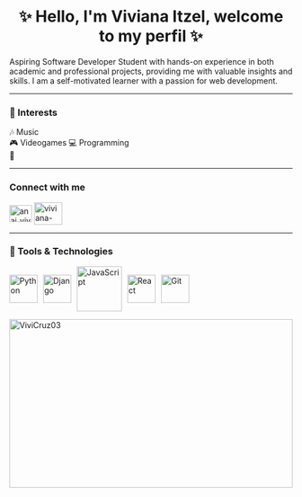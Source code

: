 <h1 align="center">✨ Hello, I'm Viviana Itzel, welcome to my perfil ✨</h1>

Aspiring Software Developer Student with hands-on experience in both academic and professional projects, providing me with valuable insights and skills. I am a self-motivated learner with a passion for web development.

---

### 🌷 Interests  
🎶 Music  
🎮 Videogames 
💻 Programming  
🚶   

---

###  Connect with me  
<a href="https://instagram.com/anai_vivv" target="blank"><img align="center" src="https://raw.githubusercontent.com/rahuldkjain/github-profile-readme-generator/master/src/images/icons/Social/instagram.svg" alt="anai_vivv" height="30" width="40" /></a>
<a href="https://www.linkedin.com/in/viviana-itzel-cruz-de-jesus-32934b253/" target="blank"><img align="center" src="https://www.logo.wine/a/logo/LinkedIn/LinkedIn-Icon-Logo.wine.svg" alt="viviana-itzel-cruz-de-jesus-32934b253" height="40" width="50" /></a>


---

### 🌸 Tools & Technologies
<div style="display: flex; align-items: center; gap: 10px;">
<img src="https://encrypted-tbn0.gstatic.com/images?q=tbn:ANd9GcSv8e8DY2HEtxzguVyTkNj1DmaQglni2j9SRw&s" alt="Python" width="50">
<img src="https://www.svgrepo.com/show/353657/django-icon.svg" alt="Django" width="50">
<img src="https://img.icons8.com/color/512/javascript.png" alt="JavaScript" width="80">
<img src="https://static-00.iconduck.com/assets.00/react-original-wordmark-icon-840x1024-vhmauxp6.png" alt="React" width="50">
<img src="https://cdn3.iconfinder.com/data/icons/social-media-2169/24/social_media_social_media_logo_git-512.png" alt="Git" width="50">
</div>






<p><img align="" src="https://github-readme-stats.vercel.app/api/top-langs?username=ViviCruz03&show_icons=true&locale=en&layout=compact" alt="ViviCruz03" width="100%" height="300" /></p>
